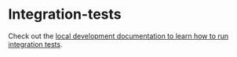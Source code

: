 # Integration-tests

Check out the [local development documentation to learn how to run integration tests](https://docs.medusajs.com/usage/local-development#run-tests-in-the-repository).
